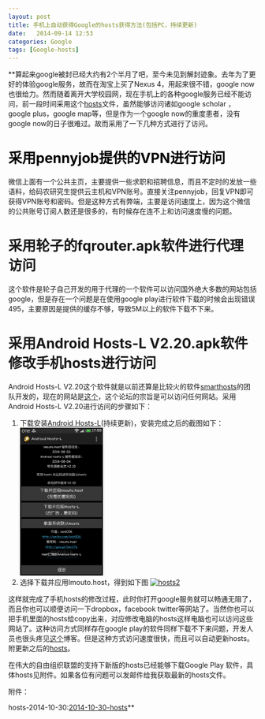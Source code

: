 ```yaml
---
layout: post
title: 手机上自动获得Google的hosts获得方法(包括PC，持续更新)
date:   2014-09-14 12:53
categories: Google
tags: [Google-hosts]
---
```


**算起来google被封已经大约有2个半月了吧，至今未见到解封迹象。去年为了更好的体验google服务，故而在淘宝上买了Nexus 4，用起来很不错，google now 也很给力。然而随着离开大学校园网，现在手机上的各种google服务已经不能访问，前一段时间采用这个<a href="/assets/img/201408/hosts.txt">hosts</a>文件，虽然能够访问诸如google scholar ，google plus，google map等，但是作为一个google now的重度患者，没有google now的日子很难过。故而采用了一下几种方式进行了访问。
<h1><span style="color: #000000;">采用pennyjob提供的VPN进行访问</span></h1>
微信上面有一个公共主页，主要提供一些求职和招聘信息，而且不定时的发放一些语料，给码农研究生提供云主机和VPN账号。直接关注pennyjob，回复VPN即可获得VPN账号和密码。但是这种方式有弊端，主要是访问速度上，因为这个微信的公共账号订阅人数还是很多的，有时候存在连不上和访问速度慢的问题。
<h1>采用轮子的fqrouter.apk软件进行代理访问</h1>
这个软件是轮子自己开发的用于代理的一个软件可以访问国外绝大多数的网站包括google，但是存在一个问题是在使用google play进行软件下载的时候会出现错误495，主要原因是提供的缓存不够，导致5M以上的软件下载不下来。
<h1>采用Android Hosts-L V2.20.apk软件修改手机hosts进行访问</h1>
Android Hosts-L V2.20这个软件就是以前还算是比较火的软件<a title="smarthosts" href="http://code.google.com/p/smarthosts/issues/detail?id=564">smarthosts</a>的团队开发的，现在的网站是<a href="https://projecth.us/">这个</a>，这个论坛的宗旨是可以访问任何网站。采用Android Hosts-L V2.20进行访问的步骤如下：
<ol>
	<li>下载安装<a title="云更新安装版" href="http://pan.baidu.com/s/1qWk9IYo">Android Hosts-L</a>(持续更新)，安装完成之后的截图如下：
<a href="/assets/img/201408/20140814-hosts/" rel="attachment wp-att-934"><img class="aligncenter size-medium wp-image-934" src="/assets/img/201408/20140814-hosts.jpg" alt="hosts" width="168" height="300" /></a>

</li>
	<li>选择下载并应用Imouto.host，得到如下图
<a href="/assets/img/201408/20140814-hosts2.jpg/" rel="attachment wp-att-935"><img class="aligncenter size-medium wp-image-935" src="/assets/img/201408/20140814-hosts2-168x300.jpg" alt="hosts2" width="168" height="300" /></a>

</li>
</ol>
这样就完成了手机hosts的修改过程，此时你打开google服务就可以畅通无阻了，而且你也可以顺便访问一下dropbox，facebook twitter等网站了。当然你也可以把手机里面的hosts给copy出来，对应修改电脑的hosts这样电脑也可以访问这些网站了。这种访问方式同样存在google play的软件同样下载不下来问题，开发人员也很头疼见<a style="color: #222222;" title="修改hosts 后 Google play 无法下载app，怎么破" href="https://projecth.us/t/hosts-google-play-app/1170">这个</a>博客。但是这种方式访问速度很快，而且可以自动更新hosts。附更新之后的<a title="hosts" href="/assets/img/201408/host%E2%81%ACs1.txt">hosts</a>。

在伟大的自由组织联盟的支持下新版的hosts已经能够下载Google Play 软件，具体hosts见附件。如果各位有问题可以发邮件给我获取最新的hosts文件。

附件：

hosts-2014-10-30:<a href="/assets/img/201408/2014-10-30-hosts.txt">2014-10-30-hosts</a>**